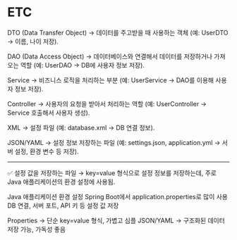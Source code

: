 # ETC


DTO (Data Transfer Object)
→ 데이터를 주고받을 때 사용하는 객체 (예: UserDTO → 이름, 나이 저장).

DAO (Data Access Object)
→ 데이터베이스와 연결해서 데이터를 저장하거나 가져오는 역할 (예: UserDAO → DB에 사용자 정보 저장).

Service
→ 비즈니스 로직을 처리하는 부분 (예: UserService → DAO를 이용해 사용자 정보 저장).

Controller
→ 사용자의 요청을 받아서 처리하는 역할 (예: UserController → Service 호출해서 사용자 생성).

XML
→ 설정 파일 (예: database.xml → DB 연결 정보).

JSON/YAML
→ 설정 정보 저장하는 파일 (예: settings.json, application.yml → 서버 설정, 환경 변수 등 저장).



---

✅ 설정 값을 저장하는 파일
→ key=value 형식으로 설정 정보를 저장하는데, 주로 Java 애플리케이션의 환경 설정에 사용됨.

Java 애플리케이션 환경 설정
Spring Boot에서 application.properties로 많이 사용
DB 연결, 서버 포트, API 키 등 설정 값 저장


Properties → 단순 key=value 형식, 가볍고 심플
JSON/YAML → 구조화된 데이터 저장 가능, 가독성 좋음
